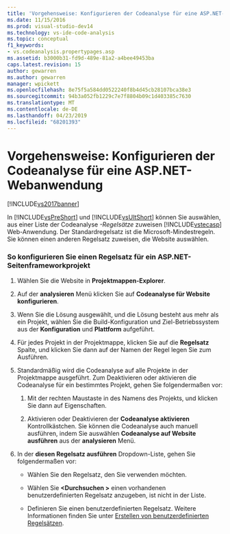 ```yaml
---
title: 'Vorgehensweise: Konfigurieren der Codeanalyse für eine ASP.NET-Webanwendung | Microsoft-Dokumentation'
ms.date: 11/15/2016
ms.prod: visual-studio-dev14
ms.technology: vs-ide-code-analysis
ms.topic: conceptual
f1_keywords:
- vs.codeanalysis.propertypages.asp
ms.assetid: b3000b31-fd9d-489e-81a2-a4bee49453ba
caps.latest.revision: 15
author: gewarren
ms.author: gewarren
manager: wpickett
ms.openlocfilehash: 8e75f5a584dd0522240f8b4d45cb28107bca38e3
ms.sourcegitcommit: 94b3a052fb1229c7e7f8804b09c1d403385c7630
ms.translationtype: MT
ms.contentlocale: de-DE
ms.lasthandoff: 04/23/2019
ms.locfileid: "68201393"
---
```

# <a name="how-to-configure-code-analysis-for-an-aspnet-web-application"></a>Vorgehensweise: Konfigurieren der Codeanalyse für eine ASP.NET-Webanwendung
[!INCLUDE[vs2017banner](../includes/vs2017banner.md)]

In [!INCLUDE[vsPreShort](../includes/vspreshort-md.md)] und [!INCLUDE[vsUltShort](../includes/vsultshort-md.md)] können Sie auswählen, aus einer Liste der Codeanalyse *-Regelsätze* zuweisen [!INCLUDE[vstecasp](../includes/vstecasp-md.md)] Web-Anwendung. Der Standardregelsatz ist die Microsoft-Mindestregeln. Sie können einen anderen Regelsatz zuweisen, die Website auswählen.  
  
### <a name="to-configure-a-rule-set-for-an-aspnet-page-framework-project"></a>So konfigurieren Sie einen Regelsatz für ein ASP.NET-Seitenframeworkprojekt  
  
1. Wählen Sie die Website in **Projektmappen-Explorer**.  
  
2. Auf der **analysieren** Menü klicken Sie auf **Codeanalyse für Website konfigurieren**.  
  
3. Wenn Sie die Lösung ausgewählt, und die Lösung besteht aus mehr als ein Projekt, wählen Sie die Build-Konfiguration und Ziel-Betriebssystem aus der **Konfiguration** und **Plattform** aufgeführt.  
  
4. Für jedes Projekt in der Projektmappe, klicken Sie auf die **Regelsatz** Spalte, und klicken Sie dann auf der Namen der Regel legen Sie zum Ausführen.  
  
5. Standardmäßig wird die Codeanalyse auf alle Projekte in der Projektmappe ausgeführt. Zum Deaktivieren oder aktivieren die Codeanalyse für ein bestimmtes Projekt, gehen Sie folgendermaßen vor:  
  
    1. Mit der rechten Maustaste in des Namens des Projekts, und klicken Sie dann auf Eigenschaften.  
  
    2. Aktivieren oder Deaktivieren der **Codeanalyse aktivieren** Kontrollkästchen. Sie können die Codeanalyse auch manuell ausführen, indem Sie auswählen **Codeanalyse auf Website ausführen** aus der **analysieren** Menü.  
  
6. In der **diesen Regelsatz ausführen** Dropdown-Liste, gehen Sie folgendermaßen vor:  
  
    - Wählen Sie den Regelsatz, den Sie verwenden möchten.  
  
    - Wählen Sie  **\<Durchsuchen >** einen vorhandenen benutzerdefinierten Regelsatz anzugeben, ist nicht in der Liste.  
  
    - Definieren Sie einen benutzerdefinierten Regelsatz. Weitere Informationen finden Sie unter [Erstellen von benutzerdefinierten Regelsätzen](../code-quality/creating-custom-code-analysis-rule-sets.md).
